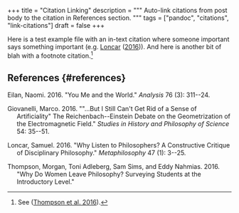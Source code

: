 +++
title = "Citation Linking"
description = """
  Auto-link citations from post body to the citation in References
  section.
  """
tags = ["pandoc", "citations", "link-citations"]
draft = false
+++

Here is a test example file with an in-text citation where someone
important says something important (e.g. [Loncar](#ref-loncar2016)
([2016](#ref-loncar2016))). And here is another bit of blah with a
footnote citation.[^fn:1]

## References {#references}

<div id="refs" class="references
  <div></div>
 csl-bib-body hanging-indent">

<div id="ref-eilan2016" class="csl-entry">
  <div></div>

Eilan, Naomi. 2016. "You Me and the World." *Analysis* 76 (3): 311--24.

</div>

<div id="ref-giovanelli2016" class="csl-entry">
  <div></div>

Giovanelli, Marco. 2016. "\"\...But I Still Can't Get Rid of a Sense of
Artificiality\" The Reichenbach--Einstein Debate on the Geometrization
of the Electromagnetic Field." *Studies in History and Philosophy of
Science* 54: 35--51.

</div>

<div id="ref-loncar2016" class="csl-entry">
  <div></div>

Loncar, Samuel. 2016. "Why Listen to Philosophers? A Constructive
Critique of Disciplinary Philosophy." *Metaphilosophy* 47 (1): 3--25.

</div>

<div id="ref-thompson2016" class="csl-entry">
  <div></div>

Thompson, Morgan, Toni Adleberg, Sam Sims, and Eddy Nahmias. 2016. "Why
Do Women Leave Philosophy? Surveying Students at the Introductory
Level."

</div>

</div>

[^fn:1]: See ([Thompson et al. 2016](#ref-thompson2016)).
